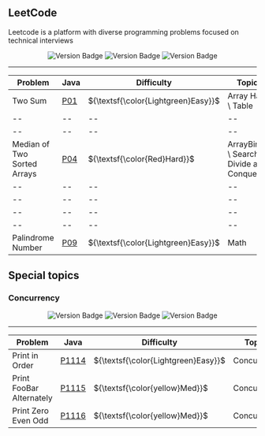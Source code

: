 ## LeetCode

Leetcode is a platform with diverse programming problems focused on technical interviews

<div align="center">
  <img src="https://img.shields.io/badge/Easy-2-gray?style=flat&logo=easy&labelColor=green" alt="Version Badge"/>
  <img src="https://img.shields.io/badge/Med.-0-gray?style=flat&logo=med&labelColor=yellow" alt="Version Badge"/>
  <img src="https://img.shields.io/badge/Hard-1-gray?style=flat&logo=hard&labelColor=red" alt="Version Badge"/>
</div>

---

| Problem | Java | Difficulty | Topics |
| -- | -- | -- | -- |
| Two Sum | [P01](Java/1-Two-Sum/problem.java) | ${\textsf{\color{Lightgreen}Easy}}$ | Array Hash \ Table |
| -- | -- | -- | -- |
| -- | -- | -- | -- |
| Median of Two Sorted Arrays | [P04](Java/4-Median-Of-Two-Sorted-Arrays) | ${\textsf{\color{Red}Hard}}$ | ArrayBinary \ Search \ Divide and Conquer |
| -- | -- | -- | -- |
| -- | -- | -- | -- |
| -- | -- | -- | -- |
| -- | -- | -- | -- |
| Palindrome Number | [P09](Java/9-Palindrome-Number/problem.java) | ${\textsf{\color{Lightgreen}Easy}}$ | Math |

## Special topics

### Concurrency

<div align="center">
  <img src="https://img.shields.io/badge/Easy-1-gray?style=flat&logo=easy&labelColor=green" alt="Version Badge"/>
  <img src="https://img.shields.io/badge/Med.-2-gray?style=flat&logo=med&labelColor=yellow" alt="Version Badge"/>
  <img src="https://img.shields.io/badge/Hard-0-gray?style=flat&logo=hard&labelColor=red" alt="Version Badge"/>
</div>

---

| Problem | Java | Difficulty | Topics |
| -- | -- | -- | -- |
| Print in Order | [P1114](Java/1114-Print-In-Order/problem.java) | ${\textsf{\color{Lightgreen}Easy}}$ | Concurrency |
| Print FooBar Alternately | [P1115](Java/1115-Print-FooBar-Alternately/problem.java) | ${\textsf{\color{yellow}Med}}$ | Concurrency |
| Print Zero Even Odd | [P1116](Java/1116-Print-Zero-Even-Odd/problem.java) | ${\textsf{\color{yellow}Med}}$ | Concurrency |
